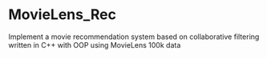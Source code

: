# MovieLens_Rec

Implement a movie recommendation system based on collaborative filtering written in C++ with OOP using MovieLens 100k data
